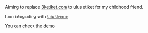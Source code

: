 Aiming to replace [3ketiket.com](http://www.3ketiket.com/ana-sayfa) to ulus etiket for my childhood friend.

I am integrating with [this theme](https://github.com/StaticMania/roxo-hugo)

You can check the [demo](https://roxo-hugo.staticmania.com/)